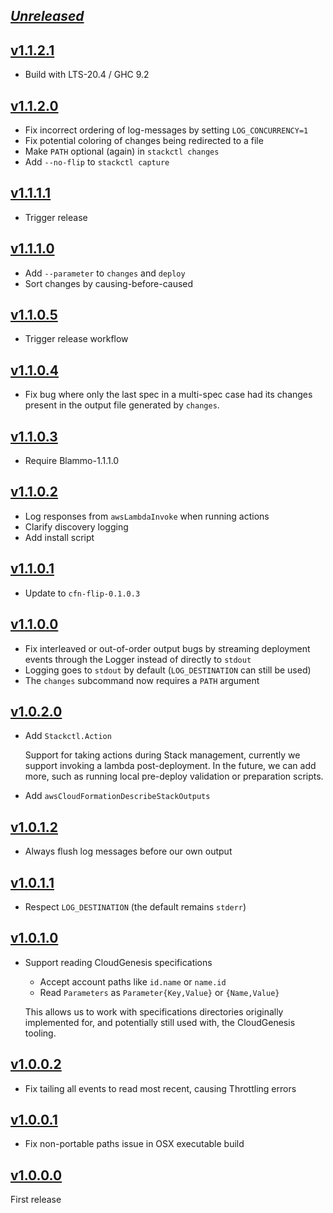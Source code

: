 ## [_Unreleased_](https://github.com/freckle/stackctl/compare/v1.1.2.1...main)

## [v1.1.2.1](https://github.com/freckle/stackctl/compare/v1.1.2.0...v1.1.2.1)

- Build with LTS-20.4 / GHC 9.2

## [v1.1.2.0](https://github.com/freckle/stackctl/compare/v1.1.1.1...v1.1.2.0)

- Fix incorrect ordering of log-messages by setting `LOG_CONCURRENCY=1`
- Fix potential coloring of changes being redirected to a file
- Make `PATH` optional (again) in `stackctl changes`
- Add `--no-flip` to `stackctl capture`

## [v1.1.1.1](https://github.com/freckle/stackctl/compare/v1.1.1.0...v1.1.1.1)

- Trigger release

## [v1.1.1.0](https://github.com/freckle/stackctl/compare/v1.1.0.5...v1.1.1.0)

- Add `--parameter` to `changes` and `deploy`
- Sort changes by causing-before-caused

## [v1.1.0.5](https://github.com/freckle/stackctl/compare/v1.1.0.4...v1.1.0.5)

- Trigger release workflow

## [v1.1.0.4](https://github.com/freckle/stackctl/compare/v1.1.0.3...v1.1.0.4)

- Fix bug where only the last spec in a multi-spec case had its changes present
  in the output file generated by `changes`.

## [v1.1.0.3](https://github.com/freckle/stackctl/compare/v1.1.0.2...v1.1.0.3)

- Require Blammo-1.1.1.0

## [v1.1.0.2](https://github.com/freckle/stackctl/compare/v1.1.0.1...v1.1.0.2)

- Log responses from `awsLambdaInvoke` when running actions
- Clarify discovery logging
- Add install script

## [v1.1.0.1](https://github.com/freckle/stackctl/compare/v1.1.0.0...v1.1.0.1)

- Update to `cfn-flip-0.1.0.3`

## [v1.1.0.0](https://github.com/freckle/stackctl/compare/v1.0.2.0...v1.1.0.0)

- Fix interleaved or out-of-order output bugs by streaming deployment events
  through the Logger instead of directly to `stdout`
- Logging goes to `stdout` by default (`LOG_DESTINATION` can still be used)
- The `changes` subcommand now requires a `PATH` argument

## [v1.0.2.0](https://github.com/freckle/stackctl/compare/v1.0.1.2...v1.0.2.0)

- Add `Stackctl.Action`

  Support for taking actions during Stack management, currently we support
  invoking a lambda post-deployment. In the future, we can add more, such as
  running local pre-deploy validation or preparation scripts.

- Add `awsCloudFormationDescribeStackOutputs`

## [v1.0.1.2](https://github.com/freckle/stackctl/compare/v1.0.1.1...v1.0.1.2)

- Always flush log messages before our own output

## [v1.0.1.1](https://github.com/freckle/stackctl/compare/v1.0.1.0...v1.0.1.1)

- Respect `LOG_DESTINATION` (the default remains `stderr`)

## [v1.0.1.0](https://github.com/freckle/stackctl/compare/v1.0.0.2...v1.0.1.0)

- Support reading CloudGenesis specifications

  - Accept account paths like `id.name` or `name.id`
  - Read `Parameters` as `Parameter{Key,Value}` or `{Name,Value}`

  This allows us to work with specifications directories originally implemented
  for, and potentially still used with, the CloudGenesis tooling.

## [v1.0.0.2](https://github.com/freckle/stackctl/compare/v1.0.0.1...v1.0.0.2)

- Fix tailing all events to read most recent, causing Throttling errors

## [v1.0.0.1](https://github.com/freckle/stackctl/compare/v1.0.0.0...v1.0.0.1)

- Fix non-portable paths issue in OSX executable build

## [v1.0.0.0](https://github.com/freckle/stackctl/tree/v1.0.0.0)

First release
